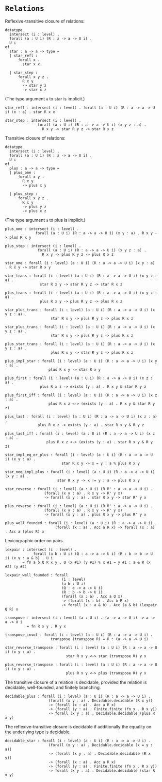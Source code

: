 # `Relations`

Reflexive-transitive closure of relations:

    datatype
      intersect (i : level) .
      forall (a : U i) (R : a -> a -> U i) .
      U i
    of
      star : a -> a -> type =
      | star_refl :
          forall x .
            star x x
  
      | star_step :
          forall x y z .
            R x y
            -> star y z
            -> star x z

(The type argument `a` to star is implicit.)

    star_refl : intersect (i : level) . forall (a : U i) (R : a -> a -> U i) (x : a) . star R x x

    star_step : intersect (i : level) .
                   forall (a : U i) (R : a -> a -> U i) (x y z : a) .
                     R x y -> star R y z -> star R x z

Transitive closure of relations:

    datatype
      intersect (i : level) .
      forall (a : U i) (R : a -> a -> U i) .
      U i
    of
      plus : a -> a -> type =
      | plus_one :
          forall x y .
            R x y
            -> plus x y
  
      | plus_step :
          forall x y z .
            R x y
            -> plus y z
            -> plus x z

(The type argument `a` to plus is implicit.)

    plus_one : intersect (i : level) .
                  forall (a : U i) (R : a -> a -> U i) (x y : a) . R x y -> plus R x y

    plus_step : intersect (i : level) .
                   forall (a : U i) (R : a -> a -> U i) (x y z : a) .
                     R x y -> plus R y z -> plus R x z

    star_one : forall (i : level) (a : U i) (R : a -> a -> U i) (x y : a) . R x y -> star R x y

    star_trans : forall (i : level) (a : U i) (R : a -> a -> U i) (x y z : a) .
                    star R x y -> star R y z -> star R x z

    plus_trans : forall (i : level) (a : U i) (R : a -> a -> U i) (x y z : a) .
                    plus R x y -> plus R y z -> plus R x z

    star_plus_trans : forall (i : level) (a : U i) (R : a -> a -> U i) (x y z : a) .
                         star R x y -> plus R y z -> plus R x z

    star_plus_trans : forall (i : level) (a : U i) (R : a -> a -> U i) (x y z : a) .
                         star R x y -> plus R y z -> plus R x z

    plus_star_trans : forall (i : level) (a : U i) (R : a -> a -> U i) (x y z : a) .
                         plus R x y -> star R y z -> plus R x z

    plus_impl_star : forall (i : level) (a : U i) (R : a -> a -> U i) (x y : a) .
                        plus R x y -> star R x y

    plus_first : forall (i : level) (a : U i) (R : a -> a -> U i) (x z : a) .
                    plus R x z -> exists (y : a) . R x y & star R y z

    plus_first_iff : forall (i : level) (a : U i) (R : a -> a -> U i) (x z : a) .
                        plus R x z <-> (exists (y : a) . R x y & star R y z)

    plus_last : forall (i : level) (a : U i) (R : a -> a -> U i) (x z : a) .
                   plus R x z -> exists (y : a) . star R x y & R y z

    plus_last_iff : forall (i : level) (a : U i) (R : a -> a -> U i) (x z : a) .
                       plus R x z <-> (exists (y : a) . star R x y & R y z)

    star_impl_eq_or_plus : forall (i : level) (a : U i) (R : a -> a -> U i) (x y : a) .
                              star R x y -> x = y : a % plus R x y

    star_neq_impl_plus : forall (i : level) (a : U i) (R : a -> a -> U i) (x y : a) .
                            star R x y -> x != y : a -> plus R x y

    star_reverse : forall (i : level) (a : U i) (R R' : a -> a -> U i) .
                      (forall (x y : a) . R x y -> R' y x)
                      -> forall (x y : a) . star R x y -> star R' y x

    plus_reverse : forall (i : level) (a : U i) (R R' : a -> a -> U i) .
                      (forall (x y : a) . R x y -> R' y x)
                      -> forall (x y : a) . plus R x y -> plus R' y x

    plus_well_founded : forall (i : level) (a : U i) (R : a -> a -> U i) .
                           (forall (x : a) . Acc a R x) -> forall (x : a) . Acc a (plus R) x

Lexicographic order on pairs.

    lexpair : intersect (i : level) .
                 forall (a b : U i) (Q : a -> a -> U i) (R : b -> b -> U i) (x y : a & b) . U i
            = fn a b Q R x y . Q (x #1) (y #1) % x #1 = y #1 : a & R (x #2) (y #2)

    lexpair_well_founded : forall
                              (i : level)
                              (a b : U i)
                              (Q : a -> a -> U i)
                              (R : b -> b -> U i) .
                              (forall (x : a) . Acc a Q x)
                              -> (forall (x : b) . Acc b R x)
                              -> forall (x : a & b) . Acc (a & b) (lexpair Q R) x

    transpose : intersect (i : level) (a : U i) . (a -> a -> U i) -> a -> a -> U i
              = fn R x y . R y x

    transpose_invol : forall (i : level) (a : U i) (R : a -> a -> U i) .
                         transpose (transpose R) = R : (a -> a -> U i)

    star_reverse_transpose : forall (i : level) (a : U i) (R : a -> a -> U i) (x y : a) .
                                star R x y <-> star (transpose R) y x

    plus_reverse_transpose : forall (i : level) (a : U i) (R : a -> a -> U i) (x y : a) .
                                plus R x y <-> plus (transpose R) y x

The transitive closure of a relation is decidable, provided the
relation is decidable, well-founded, and finitely branching.

    decidable_plus : forall (i : level) (a : U i) (R : a -> a -> U i) .
                        (forall (x y : a) . Decidable.decidable (R x y))
                        -> (forall (x : a) . Acc a R x)
                        -> (forall (y : a) . Finite.finite (fn x . R x y))
                        -> forall (x y : a) . Decidable.decidable (plus R x y)

The reflexive-transitive closure is decidable if additionally the
equality on the underlying type is decidable.

    decidable_star : forall (i : level) (a : U i) (R : a -> a -> U i) .
                        (forall (x y : a) . Decidable.decidable (x = y : a))
                        -> (forall (x y : a) . Decidable.decidable (R x y))
                        -> (forall (x : a) . Acc a R x)
                        -> (forall (y : a) . Finite.finite (fn x . R x y))
                        -> forall (x y : a) . Decidable.decidable (star R x y)

